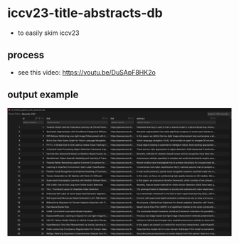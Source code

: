 # iccv23-title-abstracts-db
- to easily skim iccv23

## process 
- see this video: https://youtu.be/DuSApF8HK2o
  

## output example 
<img src="db.png" alt="db" style="width:800px;"/>

